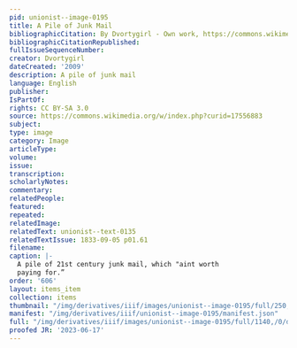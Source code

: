 ```yaml
---
pid: unionist--image-0195
title: A Pile of Junk Mail
bibliographicCitation: By Dvortygirl - Own work, https://commons.wikimedia.org/w/index.php?curid=17556883
bibliographicCitationRepublished: 
fullIssueSequenceNumber: 
creator: Dvortygirl
dateCreated: '2009'
description: A pile of junk mail
language: English
publisher: 
IsPartOf: 
rights: CC BY-SA 3.0
source: https://commons.wikimedia.org/w/index.php?curid=17556883
subject: 
type: image
category: Image
articleType: 
volume: 
issue: 
transcription: 
scholarlyNotes: 
commentary: 
relatedPeople: 
featured: 
repeated: 
relatedImage: 
relatedText: unionist--text-0135
relatedTextIssue: 1833-09-05 p01.61
filename: 
caption: |-
  A pile of 21st century junk mail, which "aint worth
  paying for.”
order: '606'
layout: items_item
collection: items
thumbnail: "/img/derivatives/iiif/images/unionist--image-0195/full/250,/0/default.jpg"
manifest: "/img/derivatives/iiif/unionist--image-0195/manifest.json"
full: "/img/derivatives/iiif/images/unionist--image-0195/full/1140,/0/default.jpg"
proofed JR: '2023-06-17'
---
```

